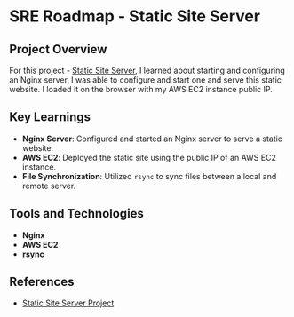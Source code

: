 # SRE Roadmap - Static Site Server

## Project Overview

For this project - [Static Site Server](https://roadmap.sh/projects/static-site-server), I learned about starting and configuring an Nginx server. I was able to configure and start one and serve this static website. I loaded it on the browser with my AWS EC2 instance public IP.

## Key Learnings

- **Nginx Server**: Configured and started an Nginx server to serve a static website.
- **AWS EC2**: Deployed the static site using the public IP of an AWS EC2 instance.
- **File Synchronization**: Utilized `rsync` to sync files between a local and remote server.

## Tools and Technologies

- **Nginx**
- **AWS EC2**
- **rsync**

## References

- [Static Site Server Project](https://roadmap.sh/projects/static-site-server)
